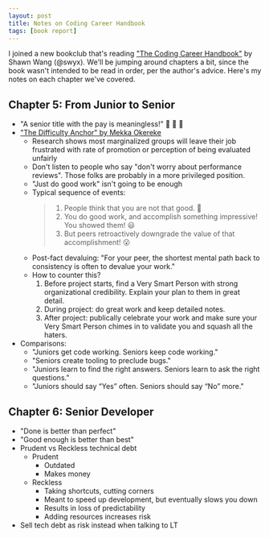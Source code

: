 ```yaml
---
layout: post
title: Notes on Coding Career Handbook
tags: [book report]
---
```


I joined a new bookclub that's reading ["The Coding Career Handbook"](https://learninpublic.org/) by Shawn Wang (@swyx). We'll be jumping around chapters a bit, since the book wasn't intended to be read in order, per the author's advice. Here's my notes on each chapter we've covered.

## Chapter 5: From Junior to Senior

- "A senior title with the pay is meaningless!" 👏 👏 👏
- ["The Difficulty Anchor" by Mekka Okereke](https://twitter.com/mekkaokereke/status/1027552576454021120)
  - Research shows most marginalized groups will leave their job frustrated with rate of promotion or perception of being evaluated unfairly
  - Don't listen to people who say "don't worry about performance reviews". Those folks are probably in a more privileged position.
  - "Just do good work" isn't going to be enough
  - Typical sequence of events:
      > 1) People think that you are not that good. 🤬
      > 2) You do good work, and accomplish something impressive! You showed them! 😃
      > 3) But peers retroactively downgrade the value of that accomplishment! 😮
  - Post-fact devaluing: "For your peer, the shortest mental path back to consistency is often to devalue your work."
  - How to counter this?
      1. Before project starts, find a Very Smart Person with strong organizational credibility. Explain your plan to them in great detail.
      2. During project: do great work and keep detailed notes.
      3. After project: publically celebrate your work and make sure your Very Smart Person chimes in to validate you and squash all the haters.
- Comparisons:
  - "Juniors get code working. Seniors keep code working."
  - "Seniors create tooling to preclude bugs."
  - "Juniors learn to find the right answers. Seniors learn to ask the right questions."
  - "Juniors should say “Yes” often. Seniors should say “No” more."

## Chapter 6: Senior Developer

- "Done is better than perfect"
- "Good enough is better than best"
- Prudent vs Reckless technical debt
  - Prudent
    - Outdated
    - Makes money
  - Reckless
    - Taking shortcuts, cutting corners
    - Meant to speed up development, but eventually slows you down
    - Results in loss of predictability
    - Adding resources increases risk
- Sell tech debt as risk instead when talking to LT

